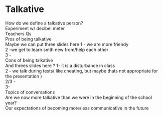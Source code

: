 # Talkative
How do we define a talkative person? </br>
Experiment w/ decibel meter <br />
Teachers Qs <br />
Pros of being talkative <br />
Maybe we can put three slides here 1 - we are more friendy <br/>
2 -we get to learn smth new from/help each other </br>
3 - </br>
Cons of being talkative <br />
And threes slides here ? 1- it is a disturbance in class</br>
2 - we talk during tests( like cheating, but maybe thats not appropriate for the presentation ) </br>
2/3 - </br>
3- </br>
Topics of conversations <br />
Are we now more talkative than we were in the beginning of the school year? <br/>
Our expectations of becoming more/less communicative in the future <br />
